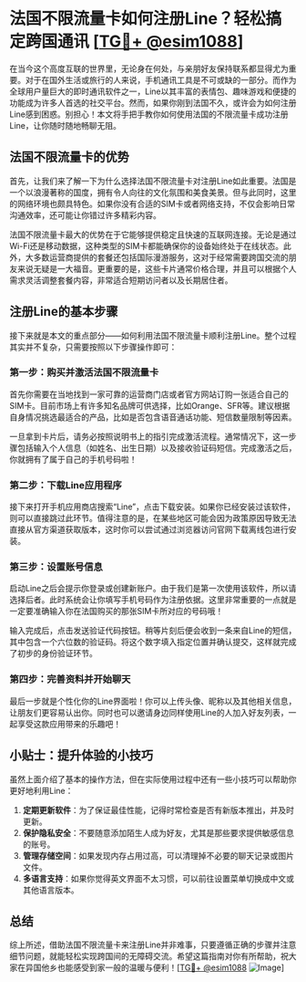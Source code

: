 # 法国不限流量卡如何注册Line？轻松搞定跨国通讯 [[TG💪+ @esim1088](https://t.me/s/esim1088)]

在当今这个高度互联的世界里，无论身在何处，与亲朋好友保持联系都显得尤为重要。对于在国外生活或旅行的人来说，手机通讯工具是不可或缺的一部分。而作为全球用户量巨大的即时通讯软件之一，Line以其丰富的表情包、趣味游戏和便捷的功能成为许多人首选的社交平台。然而，如果你刚到法国不久，或许会为如何注册Line感到困惑。别担心！本文将手把手教你如何使用法国的不限流量卡成功注册Line，让你随时随地畅聊无阻。

## 法国不限流量卡的优势

首先，让我们来了解一下为什么选择法国不限流量卡对注册Line如此重要。法国是一个以浪漫著称的国度，拥有令人向往的文化氛围和美食美景。但与此同时，这里的网络环境也颇具特色。如果你没有合适的SIM卡或者网络支持，不仅会影响日常沟通效率，还可能让你错过许多精彩内容。

法国不限流量卡最大的优势在于它能够提供稳定且快速的互联网连接。无论是通过Wi-Fi还是移动数据，这种类型的SIM卡都能确保你的设备始终处于在线状态。此外，大多数运营商提供的套餐还包括国际漫游服务，这对于经常需要跨国交流的朋友来说无疑是一大福音。更重要的是，这些卡片通常价格合理，并且可以根据个人需求灵活调整套餐内容，非常适合短期访问者以及长期居住者。

## 注册Line的基本步骤

接下来就是本文的重点部分——如何利用法国不限流量卡顺利注册Line。整个过程其实并不复杂，只需要按照以下步骤操作即可：

### 第一步：购买并激活法国不限流量卡

首先你需要在当地找到一家可靠的运营商门店或者官方网站订购一张适合自己的SIM卡。目前市场上有许多知名品牌可供选择，比如Orange、SFR等。建议根据自身情况挑选最适合的产品，比如是否包含语音通话功能、短信数量限制等因素。

一旦拿到卡片后，请务必按照说明书上的指引完成激活流程。通常情况下，这一步骤包括输入个人信息（如姓名、出生日期）以及接收验证码短信。完成激活之后，你就拥有了属于自己的手机号码啦！

### 第二步：下载Line应用程序

接下来打开手机应用商店搜索“Line”，点击下载安装。如果你已经安装过该软件，则可以直接跳过此环节。值得注意的是，在某些地区可能会因为政策原因导致无法直接从官方渠道获取版本，这时你可以尝试通过浏览器访问官网下载离线包进行安装。

### 第三步：设置账号信息

启动Line之后会提示你登录或创建新账户。由于我们是第一次使用该软件，所以请选择后者。此时系统会让你填写手机号码作为注册依据。这里非常重要的一点就是一定要准确输入你在法国购买的那张SIM卡所对应的号码哦！

输入完成后，点击发送验证代码按钮。稍等片刻后便会收到一条来自Line的短信，其中包含一个六位数的验证码。将这个数字填入指定位置并确认提交，这样就完成了初步的身份验证环节。

### 第四步：完善资料并开始聊天

最后一步就是个性化你的Line界面啦！你可以上传头像、昵称以及其他相关信息，让朋友们更容易认出你。同时也可以邀请身边同样使用Line的人加入好友列表，一起享受这款应用带来的乐趣吧！

## 小贴士：提升体验的小技巧

虽然上面介绍了基本的操作方法，但在实际使用过程中还有一些小技巧可以帮助你更好地利用Line：

1. **定期更新软件**：为了保证最佳性能，记得时常检查是否有新版本推出，并及时更新。
2. **保护隐私安全**：不要随意添加陌生人成为好友，尤其是那些要求提供敏感信息的账号。
3. **管理存储空间**：如果发现内存占用过高，可以清理掉不必要的聊天记录或图片文件。
4. **多语言支持**：如果你觉得英文界面不太习惯，可以前往设置菜单切换成中文或其他语言版本。

## 总结

综上所述，借助法国不限流量卡来注册Line并非难事，只要遵循正确的步骤并注意细节问题，就能轻松实现跨国间的无障碍交流。希望这篇指南对你有所帮助，祝大家在异国他乡也能感受到家一般的温暖与便利！[[TG💪+ @esim1088](https://t.me/s/esim1088) ![Image](https://i.postimg.cc/4NQfJmqS/Snipaste-2025-05-13-00-14-12.png)]